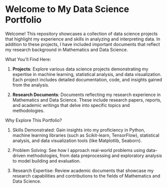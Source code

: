 # Welcome to My Data Science Portfolio

Welcome! This repository showcases a collection of data science projects that highlight my experience and skills in analyzing and interpreting data. In addition to these projects, I have included important documents that reflect my research background in Mathematics and Data Science.

What You'll Find Here:

1. **Projects**: Explore various data science projects demonstrating my expertise in machine learning, statistical analysis, and data visualization. Each project includes detailed documentation, code, and insights gained from the analysis.

2. **Research Documents**: Documents reflecting my research experience in Mathematics and Data Science. These include research papers, reports, and academic writings that delve into specific topics and methodologies.

Why Explore This Portfolio?

1. Skills Demonstrated: Gain insights into my proficiency in Python, machine learning libraries (such as Scikit-learn, TensorFlow), statistical analysis, and data visualization tools (like Matplotlib, Seaborn).

2. Problem Solving: See how I approach real-world problems using data-driven methodologies, from data preprocessing and exploratory analysis to model building and evaluation.

3. Research Expertise: Review academic documents that showcase my research capabilities and contributions to the fields of Mathematics and Data Science.
